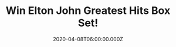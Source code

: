 ---
campaign-uuid: "c-e5f79d88-69ff-485d-9bf1-bc9e457d0a13"
type: "Preview"
category: "Music"
date: "2020-04-08T06:00:00.000Z"
end-date: "2020-06-08T23:59:00.000Z"
disable-form: false
is_promoted: true
has_entry_page: true
title: "Win Elton John Greatest Hits Box Set!"
competition-description: "<p>Greatest Hits 1970-2002 is the first attempt to consolidate\
  \ all of Sir Elton's hit singles, from three different labels, in one collection\
  \ and we want to give it away to one lucky NME AAA member. \"Your Song\", \"Sorry\
  \ Seems To Be the Hardest Word\", \"I'm Still Standing\" and many more songs for\
  \ you to enjoy.</p>\n<p>Click below for a chance to add it to your collection.</p>\n"
hero-header: "Win Elton John Greatest Hits Box Set!"
terms-confirmation: "N/A"
banner-img: "https://assets.expresslyapp.com/asset-b6659b68-3d1a-4327-8574-0082b511111d.jpg"
logo-left-href: "aaa.nme.com"
logo-left-image: "https://assets.expresslyapp.com/asset-92eb0398-1825-485f-986a-00db847ee801.jpg"
logo-left-title: "NME AAA"
bg-image-hero: "https://assets.expresslyapp.com/asset-140bce9b-f057-4303-ba7b-e1adf81f0601.jpg"
bg-image-first: "https://assets.expresslyapp.com/asset-9cd7eb7f-7723-44b4-af1f-5e54a929160a.jpg"
section1-content: "<p>Greatest Hits 1970-2002 is the first attempt to consolidate\
  \ all of Sir Elton's hit singles, from three different labels, in one collection.\
  \ It once would've required at least four different CDs to own the best stuff here.\
  \ Popular wisdom dictates that the legendary performer was at his best in the early\
  \ to mid-1970s, and the incredible string of singles that ran from 1970's \"Your\
  \ Song\" through 1977's \"Sorry Seems To Be the Hardest Word\" remains mightily\
  \ impressive. But in retrospect, as presented here, 1980s hits such as \"I'm Still\
  \ Standing\" and \"Sad Songs\" add much to an already amazing legacy.</p>\n<p>Three\
  \ Disney tunes, the lush \"The One\", and two from Songs from the West Coast, which\
  \ was hailed as a return to those golden days, represent the later years.</p>\n"
entry-title: "Win Elton John Greatest Hits Box Set!"
entry-content: "<p>Enter the draw to win Elton John Greatest Hits Box Set by completing\
  \ the form below before 23:59 on the 8th of June 2020.</p>\n"
has-winner: false
prize-description: "Elton John Greatest Hits Box Set!"
special-conditions: "Multiple entries are allowed up to one every day."
country-restrictions:
- "GB"
---